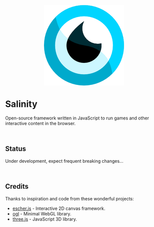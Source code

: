 <div align="center">
<img src="./files/logo/salinity256.png" alt="Salinity Engine"/>
</div>

# Salinity

Open-source framework written in JavaScript to run games and other interactive content in the browser.

<br />

## Status

Under development, expect frequent breaking changes...

<br />

## Credits

Thanks to inspiration and code from these wonderful projects:
- [escher.js](https://github.com/tentone/escher.js) - Interactive 2D canvas framework.
- [ogl](https://github.com/oframe/ogl) - Minimal WebGL library.
- [three.js](https://github.com/mrdoob/three.js/) - JavaScript 3D library.

<br />
